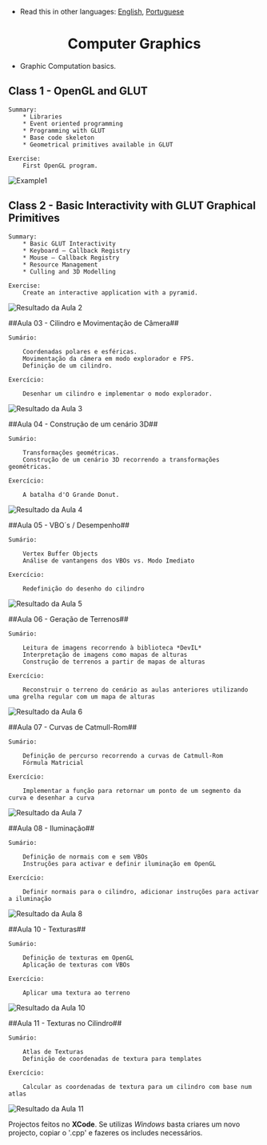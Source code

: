 * Read this in other languages: [English](README.md), [Portuguese](README.pt.md)

<div align="center">
	<h1><strong>Computer Graphics</strong></h1>
</div>

* Graphic Computation basics.

## Class 1 - OpenGL and GLUT

	Summary:
		* Libraries
		* Event oriented programming
		* Programming with GLUT
		* Base code skeleton
		* Geometrical primitives available in GLUT

	Exercise:
		First OpenGL program.
		
![Example1](ProgrammingMesh/CPP/GraphicComputation/Class1)
	

## Class 2 - Basic Interactivity with GLUT Graphical Primitives

	Summary:
		* Basic GLUT Interactivity	
		* Keyboard – Callback Registry
		* Mouse – Callback Registry
		* Resource Management
		* Culling and 3D Modelling

	Exercise:
		Create an interactive application with a pyramid.
		
![Resultado da Aula 2](https://github.com/HelderGoncalves92/CG-Aulas/blob/master/CG-Aula02/Resultado/Aula2_1.png?raw=true "Resultado da Aula 2")

##Aula 03 - Cilindro e Movimentação de Câmera##

	Sumário:

		Coordenadas polares e esféricas. 
		Movimentação da câmera em modo explorador e FPS. 
		Definição de um cilindro.

	Exercício:

		Desenhar um cilindro e implementar o modo explorador.
		
![Resultado da Aula 3](https://github.com/HelderGoncalves92/CG-Aulas/blob/master/CG-Aula03/Resultado/Aula3_2.png?raw=true "Resultado da Aula 3")

##Aula 04 - Construção de um cenário 3D##

	Sumário:

		Transformações geométricas.
		Construção de um cenário 3D recorrendo a transformações geométricas.

	Exercício:

		A batalha d'O Grande Donut.
		
![Resultado da Aula 4](https://github.com/HelderGoncalves92/CG-Aulas/blob/master/CG-Aula04/Resultado/Aula4_5.png?raw=true "Resultado da Aula 4")

##Aula 05 - VBO´s / Desempenho##

	Sumário:

		Vertex Buffer Objects
		Análise de vantangens dos VBOs vs. Modo Imediato

	Exercício:

		Redefinição do desenho do cilindro

![Resultado da Aula 5](https://github.com/HelderGoncalves92/CG-Aulas/blob/master/CG-Aula05/Resultado/Aula5_1.png?raw=true "Resultado da Aula 5")

##Aula 06 - Geração de Terrenos##

	Sumário:

		Leitura de imagens recorrendo à biblioteca *DevIL*
		Interpretação de imagens como mapas de alturas
		Construção de terrenos a partir de mapas de alturas

	Exercício:

		Reconstruir o terreno do cenário as aulas anteriores utilizando uma grelha regular com um mapa de alturas


![Resultado da Aula 6](https://github.com/HelderGoncalves92/CG-Aulas/blob/master/CG-Aula06/Resultado/Aula6_3.png?raw=true "Resultado da Aula 6")

##Aula 07 - Curvas de Catmull-Rom##

	Sumário:

		Definição de percurso recorrendo a curvas de Catmull-Rom
		Fórmula Matricial

	Exercício:

		Implementar a função para retornar um ponto de um segmento da curva e desenhar a curva

![Resultado da Aula 7](https://github.com/HelderGoncalves92/CG-Aulas/blob/master/CG-Aula07/Resultado/Aula7_1.png?raw=true "Resultado da Aula 7")

##Aula 08 - Iluminação##

	Sumário:

		Definição de normais com e sem VBOs
		Instruções para activar e definir iluminação em OpenGL

	Exercício:

		Definir normais para o cilindro, adicionar instruções para activar a iluminação

![Resultado da Aula 8](https://github.com/HelderGoncalves92/CG-Aulas/blob/master/CG-Aula08/Resultado/Aula8_1.png?raw=true "Resultado da Aula 8")

##Aula 10 - Texturas##

	Sumário:

		Definição de texturas em OpenGL
		Aplicação de texturas com VBOs

	Exercício:

		Aplicar uma textura ao terreno

![Resultado da Aula 10](https://github.com/HelderGoncalves92/CG-Aulas/blob/master/CG-Aula10/Resultado/Aula10_2.png?raw=true "Resultado da Aula 10")

##Aula 11 - Texturas no Cilindro##

	Sumário:

		Atlas de Texturas
		Definição de coordenadas de textura para templates

	Exercício:

		Calcular as coordenadas de textura para um cilindro com base num atlas

![Resultado da Aula 11](https://github.com/HelderGoncalves92/CG-Aulas/blob/master/CG-Aula11/Resultado/Aula11_1.png?raw=true "Resultado da Aula 11")


Projectos feitos no **XCode**. Se utilizas *Windows* basta criares um novo projecto, copiar o '.cpp' e fazeres os includes necessários.

